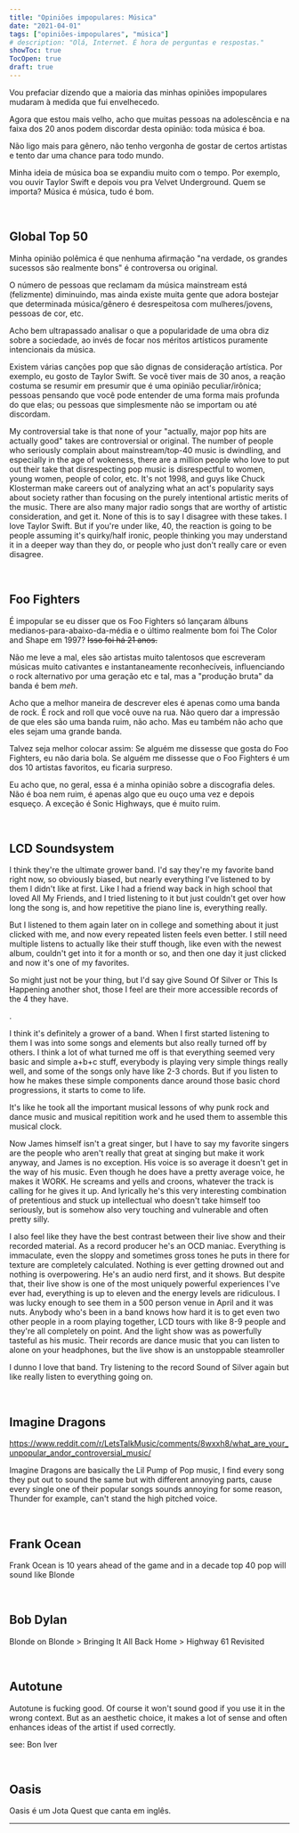 ```yaml
---
title: "Opiniões impopulares: Música"
date: "2021-04-01"
tags: ["opiniões-impopulares", "música"]
# description: "Olá, Internet. É hora de perguntas e respostas."
showToc: true
TocOpen: true
draft: true
---
```


Vou prefaciar dizendo que a maioria das minhas opiniões impopulares mudaram à medida que fui envelhecedo. 

Agora que estou mais velho, acho que muitas pessoas na adolescência e na faixa dos 20 anos podem discordar desta opinião: toda música é boa.

Não ligo mais para gênero, não tenho vergonha de gostar de certos artistas e tento dar uma chance para todo mundo.

Minha ideia de música boa se expandiu muito com o tempo. Por exemplo, vou ouvir Taylor Swift e depois vou pra Velvet Underground. Quem se importa? Música é música, tudo é bom.

&nbsp;
&nbsp;

## Global Top 50

Minha opinião polêmica é que nenhuma afirmação "na verdade, os grandes sucessos são realmente bons" é controversa ou original. 

O número de pessoas que reclamam da música mainstream está (felizmente) diminuindo, mas ainda existe muita gente que adora bostejar que determinada música/gênero é desrespeitosa com mulheres/jovens, pessoas de cor, etc. 

Acho bem ultrapassado analisar o que a popularidade de uma obra diz sobre a sociedade, ao invés de focar nos méritos artísticos puramente intencionais da música. 

Existem várias canções pop que são dignas de consideração artística. Por exemplo, eu gosto de Taylor Swift. Se você tiver mais de 30 anos, a reação costuma se resumir em presumir que é uma opinião peculiar/irônica; pessoas pensando que você pode entender de uma forma mais profunda do que elas; ou pessoas que simplesmente não se importam ou até discordam.


My controversial take is that none of your "actually, major pop hits are actually good" takes are controversial or original. The number of people who seriously complain about mainstream/top-40 music is dwindling, and especially in the age of wokeness, there are a million people who love to put out their take that disrespecting pop music is disrespectful to women, young women, people of color, etc. It's not 1998, and guys like Chuck Klosterman make careers out of analyzing what an act's popularity says about society rather than focusing on the purely intentional artistic merits of the music. There are also many major radio songs that are worthy of artistic consideration, and get it. None of this is to say I disagree with these takes. I love Taylor Swift. But if you're under like, 40, the reaction is going to be people assuming it's quirky/half ironic, people thinking you may understand it in a deeper way than they do, or people who just don't really care or even disagree.

&nbsp;
&nbsp;

## Foo Fighters

É impopular se eu disser que os Foo Fighters só lançaram álbuns medianos-para-abaixo-da-média e o último realmente bom foi The Color and Shape em 1997? ~~Isso foi há 21 anos.~~

Não me leve a mal, eles são artistas muito talentosos que escreveram músicas muito cativantes e instantaneamente reconhecíveis, influenciando o rock alternativo por uma geração etc e tal, mas a "produção bruta" da banda é bem *meh*.

Acho que a melhor maneira de descrever eles é apenas como uma banda de rock. É rock and roll que você ouve na rua. Não quero dar a impressão de que eles são uma banda ruim, não acho. Mas eu também não acho que eles sejam uma grande banda.

Talvez seja melhor colocar assim: Se alguém me dissesse que gosta do Foo Fighters, eu não daria bola. Se alguém me dissesse que o Foo Fighters é um dos 10 artistas favoritos, eu ficaria surpreso.

Eu acho que, no geral, essa é a minha opinião sobre a discografia deles. Não é boa nem ruim, é apenas algo que eu ouço uma vez e depois esqueço. A exceção é Sonic Highways, que é muito ruim.

&nbsp;
&nbsp;

## LCD Soundsystem

I think they're the ultimate grower band. I'd say they're my favorite band right now, so obviously biased, but nearly everything I've listened to by them I didn't like at first. Like I had a friend way back in high school that loved All My Friends, and I tried listening to it but just couldn't get over how long the song is, and how repetitive the piano line is, everything really.

But I listened to them again later on in college and something about it just clicked with me, and now every repeated listen feels even better. I still need multiple listens to actually like their stuff though, like even with the newest album, couldn't get into it for a month or so, and then one day it just clicked and now it's one of my favorites.

So might just not be your thing, but I'd say give Sound Of Silver or This Is Happening another shot, those I feel are their more accessible records of the 4 they have.

.

I think it's definitely a grower of a band. When I first started listening to them I was into some songs and elements but also really turned off by others. I think a lot of what turned me off is that everything seemed very basic and simple a+b+c stuff, everybody is playing very simple things really well, and some of the songs only have like 2-3 chords. But if you listen to how he makes these simple components dance around those basic chord progressions, it starts to come to life.

It's like he took all the important musical lessons of why punk rock and dance music and musical repitition work and he used them to assemble this musical clock.

Now James himself isn't a great singer, but I have to say my favorite singers are the people who aren't really that great at singing but make it work anyway, and James is no exception. His voice is so average it doesn't get in the way of his music. Even though he does have a pretty average voice, he makes it WORK. He screams and yells and croons, whatever the track is calling for he gives it up. And lyrically he's this very interesting combination of pretentious and stuck up intellectual who doesn't take himself too seriously, but is somehow also very touching and vulnerable and often pretty silly.

I also feel like they have the best contrast between their live show and their recorded material. As a record producer he's an OCD maniac. Everything is immaculate, even the sloppy and sometimes gross tones he puts in there for texture are completely calculated. Nothing is ever getting drowned out and nothing is overpowering. He's an audio nerd first, and it shows. But despite that, their live show is one of the most uniquely powerful experiences I've ever had, everything is up to eleven and the energy levels are ridiculous. I was lucky enough to see them in a 500 person venue in April and it was nuts. Anybody who's been in a band knows how hard it is to get even two other people in a room playing together, LCD tours with like 8-9 people and they're all completely on point. And the light show was as powerfully tasteful as his music. Their records are dance music that you can listen to alone on your headphones, but the live show is an unstoppable steamroller

I dunno I love that band. Try listening to the record Sound of Silver again but like really listen to everything going on.

&nbsp;
&nbsp;

## Imagine Dragons

https://www.reddit.com/r/LetsTalkMusic/comments/8wxxh8/what_are_your_unpopular_andor_controversial_music/

Imagine Dragons are basically the Lil Pump of Pop music, I find every song they put out to sound the same but with different annoying parts, cause every single one of their popular songs sounds annoying for some reason, Thunder for example, can't stand the high pitched voice.

&nbsp;
&nbsp;

## Frank Ocean

Frank Ocean is 10 years ahead of the game and in a decade top 40 pop will sound like Blonde

&nbsp;
&nbsp;

## Bob Dylan

Blonde on Blonde > Bringing It All Back Home > Highway 61 Revisited 

&nbsp;
&nbsp;

## Autotune

Autotune is fucking good. Of course it won't sound good if you use it in the wrong context. But as an aesthetic choice, it makes a lot of sense and often enhances ideas of the artist if used correctly.

see: Bon Iver

&nbsp;
&nbsp;

## Oasis

Oasis é um Jota Quest que canta em inglês.

---

